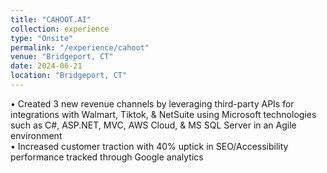 ```yaml
---
title: "CAHOOT.AI"
collection: experience
type: "Onsite"
permalink: "/experience/cahoot"
venue: "Bridgeport, CT"
date: 2024-06-21
location: "Bridgeport, CT"
---
```


• Created 3 new revenue channels by leveraging third-party APIs for integrations with Walmart, Tiktok, & NetSuite
using Microsoft technologies such as C#, ASP.NET, MVC, AWS Cloud, & MS SQL Server in an Agile environment <br>
• Increased customer traction with 40% uptick in SEO/Accessibility performance tracked through Google analytics
